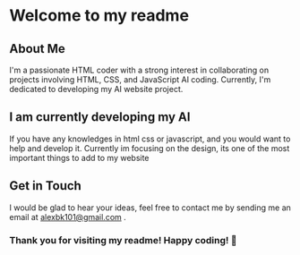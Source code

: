 # Welcome to my readme

## About Me
I'm a passionate HTML coder with a strong interest in collaborating on projects involving HTML, CSS, and JavaScript AI coding. Currently, I'm dedicated to developing my AI website project.
## I am currently developing my AI 
If you have any knowledges in html css or javascript, and you would want to help and develop it.
Currently im focusing on the design, its one of the most important things to add to my website
  
## Get in Touch
I would be glad to hear your ideas, feel free to contact me by sending me an email at alexbk101@gmail.com . 

### Thank you for visiting my readme! Happy coding! 🚀 

